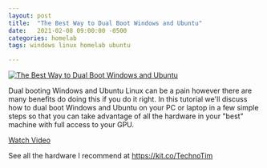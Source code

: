 ```yaml
---
layout: post
title:  "The Best Way to Dual Boot Windows and Ubuntu"
date:   2021-02-08 09:00:00 -0500
categories: homelab
tags: windows linux homelab ubuntu

---
```


[![The Best Way to Dual Boot Windows and Ubuntu](https://img.youtube.com/vi/CWQMYN12QD0/0.jpg)](https://www.youtube.com/watch?v=CWQMYN12QD0 "The Best Way to Dual Boot Windows and Ubuntu")

Dual booting Windows and Ubuntu Linux can be a pain however there are many benefits do doing this if you do it right.  In this tutorial we'll discuss how to dual boot Windows and Ubuntu on your PC or laptop in a few simple steps so that you can take advantage of all the hardware in your "best" machine with full access to your GPU.

[Watch Video](https://www.youtube.com/watch?v=CWQMYN12QD0)

See all the hardware I recommend at <https://kit.co/TechnoTim>
